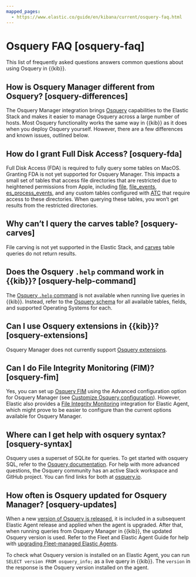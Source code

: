 ```yaml
---
mapped_pages:
  - https://www.elastic.co/guide/en/kibana/current/osquery-faq.html
---
```


# Osquery FAQ [osquery-faq]

This list of frequently asked questions answers common questions about using Osquery in {{kib}}.


## How is Osquery Manager different from Osquery? [osquery-differences]

The Osquery Manager integration brings [Osquery](https://osquery.io/) capabilities to the Elastic Stack and makes it easier to manage Osquery across a large number of hosts. Most Osquery functionality works the same way in {{kib}} as it does when you deploy Osquery yourself. However, there are a few differences and known issues, outlined below.


## How do I grant Full Disk Access? [osquery-fda]

Full Disk Access (FDA) is required to fully query some tables on MacOS. Granting FDA is not yet supported for Osquery Manager. This impacts a small set of tables that access file directories that are restricted due to heightened permissions from Apple, including [file](https://osquery.io/schema/current#file), [file_events](https://osquery.io/schema/current#file_events), [es_process_events](https://osquery.io/schema/current#es_process_events), and any custom tables configured with [ATC](https://osquery.readthedocs.io/en/stable/deployment/configuration/#automatic-table-construction) that require access to these directories. When querying these tables, you won’t get results from the restricted directories.


## Why can’t I query the carves table? [osquery-carves]

File carving is not yet supported in the Elastic Stack, and [carves](https://osquery.io/schema/current#carves) table queries do not return results.


## Does the Osquery `.help` command work in {{kib}}? [osquery-help-command]

The [Osquery `.help` command](https://osquery.readthedocs.io/en/stable/introduction/sql/#shell-help) is not available when running live queries in {{kib}}. Instead, refer to the [Osquery schema](https://osquery.io/schema/) for all available tables, fields, and supported Operating Systems for each.


## Can I use Osquery extensions in {{kib}}? [osquery-extensions]

Osquery Manager does not currently support [Osquery extensions](https://osquery.readthedocs.io/en/stable/deployment/extensions/).


## Can I  do File Integrity Monitoring (FIM)? [osquery-fim]

Yes, you can set up [Osquery FIM](https://osquery.readthedocs.io/en/stable/deployment/file-integrity-monitoring/) using the Advanced configuration option for Osquery Manager (see [Customize Osquery configuration](manage-integration.md#osquery-custom-config)). However, Elastic also provides a [File Integrity Monitoring](integration-docs://docs/reference/ingestion-tools/integrations/fim.md) integration for Elastic Agent, which might prove to be easier to configure than the current options available for Osquery Manager.


## Where can I get help with osquery syntax? [osquery-syntax]

Osquery uses a superset of SQLite for queries. To get started with osquery SQL, refer to the [Osquery documentation](https://osquery.readthedocs.io/en/stable/introduction/sql/). For help with more advanced questions, the Osquery community has an active Slack workspace and GitHub project. You can find links for both at [osquery.io](https://osquery.io/).


## How often is Osquery updated for Osquery Manager? [osquery-updates]

When a new [version of Osquery is released](https://github.com/osquery/osquery/releases), it is included in a subsequent Elastic Agent release and applied when the agent is upgraded. After that, when running queries from Osquery Manager in {{kib}}, the updated Osquery version is used. Refer to the Fleet and Elastic Agent Guide for help with [upgrading Fleet-managed Elastic Agents](docs-content://docs/reference/ingestion-tools/fleet/upgrade-elastic-agent.md).

To check what Osquery version is installed on an Elastic Agent, you can run `SELECT version FROM osquery_info;` as a live query in {{kib}}. The `version` in the response is the Osquery version installed on the agent.

